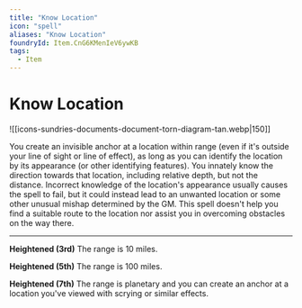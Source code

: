 ```yaml
---
title: "Know Location"
icon: "spell"
aliases: "Know Location"
foundryId: Item.CnG6KMenIeV6ywKB
tags:
  - Item
---
```


# Know Location
![[icons-sundries-documents-document-torn-diagram-tan.webp|150]]

You create an invisible anchor at a location within range (even if it's outside your line of sight or line of effect), as long as you can identify the location by its appearance (or other identifying features). You innately know the direction towards that location, including relative depth, but not the distance. Incorrect knowledge of the location's appearance usually causes the spell to fail, but it could instead lead to an unwanted location or some other unusual mishap determined by the GM. This spell doesn't help you find a suitable route to the location nor assist you in overcoming obstacles on the way there.

* * *

**Heightened (3rd)** The range is 10 miles.

**Heightened (5th)** The range is 100 miles.

**Heightened (7th)** The range is planetary and you can create an anchor at a location you've viewed with scrying or similar effects.
